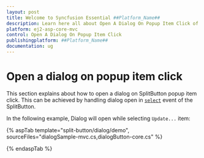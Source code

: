 ```yaml
---
layout: post
title: Welcome to Syncfusion Essential ##Platform_Name##
description: Learn here all about Open A Dialog On Popup Item Click of Syncfusion Essential ##Platform_Name## widgets based on HTML5 and jQuery.
platform: ej2-asp-core-mvc
control: Open A Dialog On Popup Item Click
publishingplatform: ##Platform_Name##
documentation: ug
---
```



# Open a dialog on popup item click

This section explains about how to open a dialog on SplitButton popup item click. This can be achieved by
handling dialog open in [`select`](https://help.syncfusion.com/cr/aspnetcore-js2/Syncfusion.EJ2.SplitButtons.SplitButton.html#Syncfusion_EJ2_SplitButtons_SplitButton_Select) event of the SplitButton.

In the following example, Dialog will open while selecting `Update...` item:

{% aspTab template="split-button/dialog/demo", sourceFiles="dialogSample-mvc.cs,dialogButton-core.cs" %}

{% endaspTab %}
